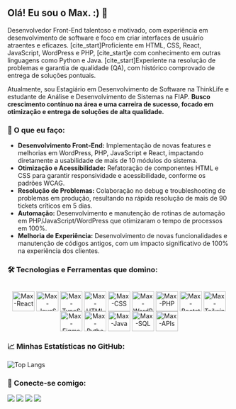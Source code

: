 ## Olá! Eu sou o Max. :) 👋

Desenvolvedor Front-End talentoso e motivado, com experiência em desenvolvimento de software e foco em criar interfaces de usuário atraentes e eficazes.  [cite_start]Proficiente em HTML, CSS, React, JavaScript, WordPress e PHP,  [cite_start]e com conhecimento em outras linguagens como Python e Java.  [cite_start]Experiente na resolução de problemas e garantia de qualidade (QA), com histórico comprovado de entrega de soluções pontuais. 

Atualmente, sou Estagiário em Desenvolvimento de Software na ThinkLife e estudante de Análise e Desenvolvimento de Sistemas na FIAP. 
**Busco crescimento contínuo na área e uma carreira de sucesso, focado em otimização e entrega de soluções de alta qualidade.**

### 🚀 O que eu faço:

* **Desenvolvimento Front-End:** Implementação de novas features e melhorias em WordPress, PHP, JavaScript e React, impactando diretamente a usabilidade de mais de 10 módulos do sistema. 
* **Otimização e Acessibilidade:** Refatoração de componentes HTML e CSS para garantir responsividade e acessibilidade, conforme os padrões WCAG. 
* **Resolução de Problemas:** Colaboração no debug e troubleshooting de problemas em produção, resultando na rápida resolução de mais de 90 tickets críticos em 5 dias. 
* **Automação:** Desenvolvimento e manutenção de rotinas de automação em PHP/JavaScript/WordPress que otimizaram o tempo de processos em 100%. 
* **Melhoria de Experiência:** Desenvolvimento de novas funcionalidades e manutenção de códigos antigos, com um impacto significativo de 100% na experiência dos clientes. 

### 🛠️ Tecnologias e Ferramentas que domino:

<div align="center" style="display: inline_block"><br>
  <img align="center" alt="Max-React" height="45" width="50" src="https://cdn.jsdelivr.net/gh/devicons/devicon@latest/icons/react/react-original.svg" />
  <img align="center" alt="Max-JavaScript" height="45" width="50" src="https://cdn.jsdelivr.net/gh/devicons/devicon@latest/icons/javascript/javascript-original.svg" />
  <img align="center" alt="Max-TypeScript" height="45" width="50" src="https://cdn.jsdelivr.net/gh/devicons/devicon@latest/icons/typescript/typescript-original.svg" />
  <img align="center" alt="Max-HTML" height="45" width="50" src="https://cdn.jsdelivr.net/gh/devicons/devicon@latest/icons/html5/html5-original.svg" />
  <img align="center" alt="Max-CSS" height="45" width="50" src="https://cdn.jsdelivr.net/gh/devicons/devicon@latest/icons/css3/css3-original.svg" />
  <img align="center" alt="Max-WordPress" height="45" width="50" src="https://cdn.jsdelivr.net/gh/devicons/devicon@latest/icons/wordpress/wordpress-plain.svg" />
  <img align="center" alt="Max-PHP" height="45" width="50" src="https://cdn.jsdelivr.net/gh/devicons/devicon@latest/icons/php/php-original.svg" />
  <img align="center" alt="Max-Bootstrap" height="45" width="50" src="https://cdn.jsdelivr.net/gh/devicons/devicon@latest/icons/bootstrap/bootstrap-original.svg" />
  <img align="center" alt="Max-TailwindCSS" height="45" width="50" src="https://cdn.jsdelivr.net/gh/devicons/devicon@latest/icons/tailwindcss/tailwindcss-original.svg" />
  <img align="center" alt="Max-Figma" height="45" width="50" src="https://cdn.jsdelivr.net/gh/devicons/devicon@latest/icons/figma/figma-original.svg" />
  <img align="center" alt="Max-Python" height="45" width="50" src="https://cdn.jsdelivr.net/gh/devicons/devicon@latest/icons/python/python-original.svg" />
  <img align="center" alt="Max-Java" height="45" width="50" src="https://cdn.jsdelivr.net/gh/devicons/devicon@latest/icons/java/java-original.svg" />
  <img align="center" alt="Max-SQL" height="45" width="50" src="https://cdn.jsdelivr.net/gh/devicons/devicon@latest/icons/mysql/mysql-original.svg" />
  <img align="center" alt="Max-APIs" height="45" width="50" src="https://cdn.jsdelivr.net/gh/devicons/devicon@latest/icons/postman/postman-original.svg" />
</div>

### 📈 Minhas Estatísticas no GitHub:

![Top Langs](https://github-readme-stats.vercel.app/api/top-langs/?username=rMaxBarros&size_weight=0.5&count_weight=1)

### 🔗 Conecte-se comigo:

<div>
  <a href="https://www.maxbarros.dev/" target="_blank"><img src="https://img.shields.io/badge/website-000000?style=for-the-badge&logo=About.me&logoColor=white"></a>
  <a href="https://www.linkedin.com/in/max-barros/" target="_blank"><img src="https://img.shields.io/badge/LinkedIn-0077B5?style=for-the-badge&logo=linkedin&logoColor=white"></a>
  <a href="mailto:rmaxbarros@gmail.com"><img src="https://img.shields.io/badge/Gmail-D14836?style=for-the-badge&logo=gmail&logoColor=white"></a>
  <a href="https://api.whatsapp.com/send?phone=5511913760370" target="_blank"><img src="https://img.shields.io/badge/WhatsApp-25D366?style=for-the-badge&logo=whatsapp&logoColor=white"></a>
</div>
